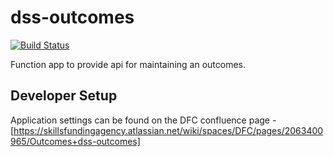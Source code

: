 # dss-outcomes

[![Build Status](https://sfa-gov-uk.visualstudio.com/CDS%202.0/_apis/build/status/Yaml/dss-outcomes?repoName=SkillsFundingAgency%2Fdss-outcomes&branchName=master-v3)](https://sfa-gov-uk.visualstudio.com/CDS%202.0/_build/latest?definitionId=1465&repoName=SkillsFundingAgency%2Fdss-outcomes&branchName=master-v3)

Function app to provide api for maintaining an outcomes.

## Developer Setup

Application settings can be found on the DFC confluence page - [https://skillsfundingagency.atlassian.net/wiki/spaces/DFC/pages/2063400965/Outcomes+dss-outcomes]
